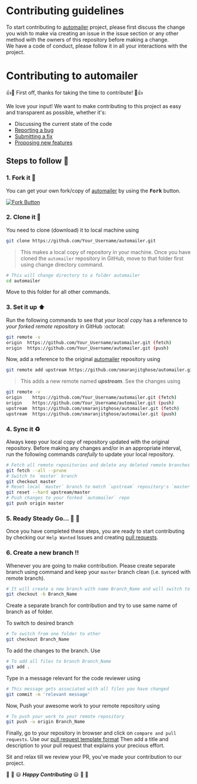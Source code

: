 # Contributing guidelines

To start contributing to [automailer](https://github.com/smaranjitghose/automailer) project, please first discuss the change you wish to make via creating an issue 
in the issue section or any other method with the owners of this repository before making a change.<br />
We have a code of conduct, please follow it in all your interactions with the project.<br />

# Contributing to automailer

:+1::tada: First off, thanks for taking the time to contribute! :tada::+1:

We love your input! We want to make contributing to this project as easy and transparent as possible, whether it's:

- Discussing the current state of the code
- [Reporting a bug]( https://github.com/smaranjitghose/automailer/blob/master/.GitHub/bug_report_template.md)
- [Submitting a fix](https://github.com/smaranjitghose/automailer/blob/master/.GitHub/pull_request_template.md)
- [Proposing new features]( https://github.com/smaranjitghose/automailer/blob/master/.GitHub/feature_request_template.md)
## Steps to follow :scroll:

### 1. Fork it :fork_and_knife:

You can get your own fork/copy of [automailer]( https://github.com/smaranjitghose/automailer) by using the <kbd><b>Fork</b></kbd></a> button.

 [![Fork Button](https://help.github.com/assets/images/help/repository/fork_button.jpg)](https://github.com/smaranjitghose/automailer)

### 2. Clone it :busts_in_silhouette:

You need to clone (download) it to local machine using

```sh
git clone https://github.com/Your_Username/automailer.git
```

> This makes a local copy of repository in your machine.
Once you have cloned the ` automailer ` repository in GitHub, move to that folder first using change directory command.

```sh
# This will change directory to a folder automailer
cd automailer
```

Move to this folder for all other commands.

### 3. Set it up :arrow_up:

Run the following commands to see that *your local copy* has a reference to *your forked remote repository* in GitHub :octocat:

```sh
git remote -v
origin  https://github.com/Your_Username/automailer.git (fetch)
origin  https://github.com/Your_Username/automailer.git (push)
```

Now, add a reference to the original [automailer](https://github.com/smaranjitghose/automailer) repository using

```sh
git remote add upstream https://github.com/smaranjitghose/automailer.git
```

> This adds a new remote named ***upstream***.
See the changes using

```sh
git remote -v
origin    https://github.com/Your_Username/automailer.git (fetch)
origin    https://github.com/Your_Username/automailer.git (push)
upstream  https://github.com/smaranjitghose/automailer.git (fetch)
upstream  https://github.com/smaranjitghose/automailer.git (push)
```

### 4. Sync it :recycle:

Always keep your local copy of repository updated with the original repository.
Before making any changes and/or in an appropriate interval, run the following commands *carefully* to update your local repository.

```sh
# Fetch all remote repositories and delete any deleted remote branches
git fetch --all --prune
# Switch to `master` branch
git checkout master
# Reset local `master` branch to match `upstream` repository's `master` branch
git reset --hard upstream/master
# Push changes to your forked `automailer` repo
git push origin master
```

### 5. Ready Steady Go... :turtle: :rabbit2:

Once you have completed these steps, you are ready to start contributing by checking our `Help Wanted` Issues and creating [pull requests](https://github.com/smaranjitghose/automailer/pulls).

### 6. Create a new branch :bangbang:

Whenever you are going to make contribution. Please create separate branch using command and keep your `master` branch clean (i.e. synced with remote branch).

```sh
# It will create a new branch with name Branch_Name and will switch to that branch.
git checkout -b Branch_Name
```

Create a separate branch for contribution and try to use same name of branch as of folder.

To switch to desired branch

```sh
# To switch from one folder to other
git checkout Branch_Name
```

To add the changes to the branch. Use

```sh
# To add all files to branch Branch_Name
git add .
```

Type in a message relevant for the code reviewer using

```sh
# This message gets associated with all files you have changed
git commit -m 'relevant message'
```

Now, Push your awesome work to your remote repository using

```sh
# To push your work to your remote repository
git push -u origin Branch_Name
```

Finally, go to your repository in browser and click on `compare and pull requests`.
Use our [pull request template format](https://github.com/smaranjitghose/automailer/blob/master/.GitHub/pull_request_template.md)
Then add a title and description to your pull request that explains your precious effort. 

Sit and relax till we review your PR, you've made your contribution to our project.

:tada: :confetti_ball: :smiley: _**Happy Contributing**_ :smiley: :confetti_ball: :tada:

